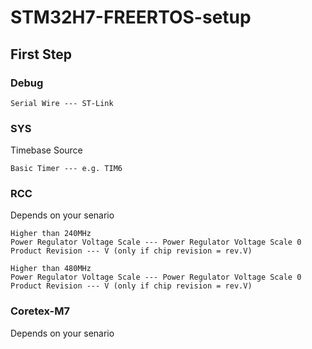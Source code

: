 # STM32H7-FREERTOS-setup
## First Step
### Debug
```
Serial Wire --- ST-Link
```
### SYS
Timebase Source
```
Basic Timer --- e.g. TIM6
```
### RCC
Depends on your senario
```
Higher than 240MHz
Power Regulator Voltage Scale --- Power Regulator Voltage Scale 0
Product Revision --- V (only if chip revision = rev.V)

Higher than 480MHz
Power Regulator Voltage Scale --- Power Regulator Voltage Scale 0
Product Revision --- V (only if chip revision = rev.V)
```
### Coretex-M7
Depends on your senario
```

```
